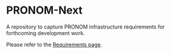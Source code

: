 # PRONOM-Next
A repository to capture PRONOM infrastructure requirements for forthcoming development work. 

Please refer to the [Requirements page](https://github.com/nationalarchives/pronom-next/blob/master/PRONOM%20modernisation%20requirements.md).
